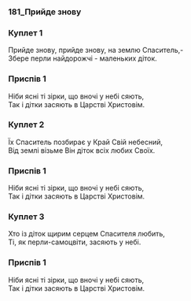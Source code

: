 ### 181_Прийде знову
### Куплет 1
Прийде знову, прийде знову, на землю Спаситель,-<br/>Збере перли найдорожчі - маленьких діток.
### Приспів 1
Ніби ясні ті зірки, що вночі у небі сяють,<br/>Так і дітки засяють в Царстві  Христовім.
### Куплет 2
Їх Спаситель позбирає у Край Свій небесний,<br/>Від землі візьме Він діток всіх любих Своїх.
### Приспів 1
Ніби ясні ті зірки, що вночі у небі сяють,<br/>Так і дітки засяють в Царстві  Христовім.
### Куплет 3
Хто із діток щирим серцем Спасителя любить,<br/>Ті, як перли-самоцвіти, засяють у небі.
### Приспів 1
Ніби ясні ті зірки, що вночі у небі сяють,<br/>Так і дітки засяють в Царстві  Христовім.
